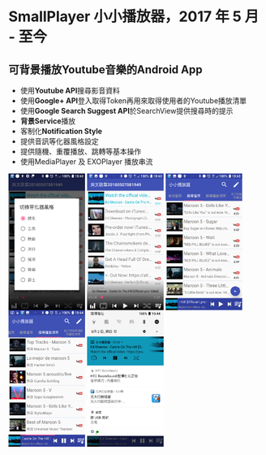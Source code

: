 # SmallPlayer 小小播放器，2017 年 5 月 - 至今

## 可背景播放Youtube音樂的Android App

- 使用**Youtube API**搜尋影音資料
- 使用**Google+ API**登入取得Token再用來取得使用者的Youtube播放清單
- 使用**Google Search Suggest API**於SearchView提供搜尋時的提示
- **背景Service**播放
- 客制化**Notification Style**
- 提供音訊等化器風格設定
- 提供隨機、重覆播放、跳轉等基本操作
- 使用MediaPlayer 及 EXOPlayer 播放串流

<img src="/smallplayer/screenShots/Screenshot_20180802-104345.png" width="30%" align="center" />
<img src="/smallplayer/screenShots/Screenshot_20180802-104349.png" width="30%" align="center" />
<img src="/smallplayer/screenShots/Screenshot_20180802-104359.png" width="30%" align="center" />
<img src="/smallplayer/screenShots/Screenshot_20180802-104432.png" width="30%" align="center" />
<img src="/smallplayer/screenShots/Screenshot_20180802-104449.png" width="30%" align="center" />
